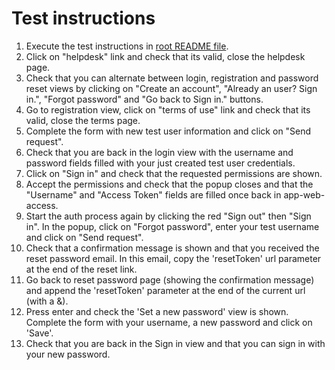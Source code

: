 # Test instructions

1. Execute the test instructions in [root README file](../README.md#Test).
2. Click on "helpdesk" link and check that its valid, close the helpdesk page.
3. Check that you can alternate between login, registration and password reset views by clicking on "Create an account", "Already an user? Sign in.", "Forgot password" and "Go back to Sign in." buttons. 
4. Go to registration view, click on "terms of use" link and check that its valid, close the terms page.
5. Complete the form with new test user information and click on "Send request".
6. Check that you are back in the login view with the username and password fields filled with your just created test user credentials.
7. Click on "Sign in" and check that the requested permissions are shown.
8. Accept the permissions and check that the popup closes and that the "Username" and "Access Token" fields are filled once back in app-web-access.
9. Start the auth process again by clicking the red "Sign out" then "Sign in". In the popup, click on "Forgot password", enter your test username and click on "Send request".
10. Check that a confirmation message is shown and that you received the reset password email. In this email, copy the 'resetToken' url parameter at the end of the reset link.
11. Go back to reset password page (showing the confirmation message) and append the 'resetToken' parameter at the end of the current url (with a &).
12. Press enter and check the 'Set a new password' view is shown. Complete the form with your username, a new password and click on 'Save'.
13. Check that you are back in the Sign in view and that you can sign in with your new password.
